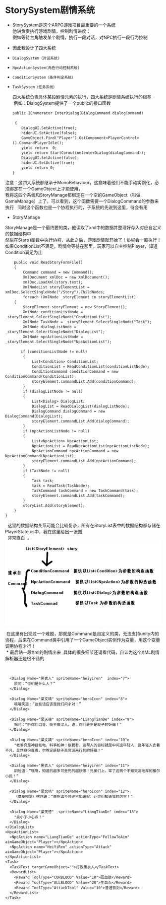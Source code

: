 # StorySystem剧情系统
* StorySystem是这个ARPG游戏项目最重要的一个系统  
他讲负责执行游戏剧情，控制剧情进度：  
例如等待主角触发某个剧情，执行一段对话，对NPC执行一段行为控制  
* 因此我设计了四大系统  
*     DialogSystem（对话系统)  
*     NpcActionSystem(角色行动控制系统)  
*     ConditionSystem（条件判定系统）
*     TaskSystem（任务系统）    
  
  四大系统负责具体某段剧情元素的执行，四大系统是剧情系统执行的根基  
  例如：DialogSystem提供了一个public的接口函数

      public IEnumerator EnterDialog(DialogCommand dialogCommand)    
       
       {    
          DialogUI.SetActive(true);  
          hidenUI.SetActive(false);
          GameObject.Find("Player").GetComponent<PlayerControl>().CommandPlayerIdle();
          yield return  0;
          yield return StartCoroutine(enterDialog(dialogCommand));
          DialogUI.SetActive(false);
          hidenUI.SetActive(true);
          yield return 0;
      }     
      

注意：这四大系统都继承于MonoBehaviour，这意味着他们不能手动实例化，必须绑定在一个GameObject上才能使用，  
我将这四个系统和StoryManage都绑定在一个空的GameObject（叫做GameManage）上了，可以看到，这个函数需要一个DialogCommand的参数来执行  
同时这个函数也是一个协程执行的，子系统的先说到这里，待会有用    
  
  
* StoryManage  

StoryManage是一个最终要的类，他读取了xml中的数据并整理好存入对应自定义的数据结构中  
然后在Start()函数中执行协程，从此之后，游戏剧情就开始了！协程会一直执行！  
如果ConditionList不满足，剧情会等待在那里，玩家可以自主控制Player，知道Condition满足为止    

        public void ReadStoryFormFile()
        {
            Command command = new Command();
            XmlDocument xmlDoc = new XmlDocument();
            xmlDoc.LoadXml(story.text);
            XmlNodeList storyElementList = xmlDoc.SelectSingleNode("/Story").ChildNodes;
            foreach (XmlNode _storyElement in storyElementList)
        {
            StoryElement storyElement = new StoryElement();
            XmlNode conditionListNode = _storyElement.SelectSingleNode("ConditionList");
            XmlNode TaskNode = _storyElement.SelectSingleNode("Task");
            XmlNode dialogListNode = _storyElement.SelectSingleNode("DialogList");
            XmlNode npcActionListNode = _storyElement.SelectSingleNode("NpcActionList");
         
           if (conditionListNode != null)
            {
                List<Condition> ConditionList;
                ConditionList = ReadConditionList(conditionListNode);
                ConditionCommand conditionCommand = new ConditionCommand(ConditionList);
                storyElement.commandList.Add(conditionCommand);
            }
            if (dialogListNode != null)
            {
                List<Dialog> DialogList;
                DialogList = ReadDialogList(dialogListNode);
                DialogCommand dialogCommand = new DialogCommand(DialogList);
                storyElement.commandList.Add(dialogCommand);
            }
            if (npcActionListNode != null)
            {
                List<NpcAction> NpcActionList;
                NpcActionList = ReadNpcActionList(npcActionListNode);
                NpcActionCommand npcActionCommand = new NpcActionCommand(NpcActionList);
                storyElement.commandList.Add(npcActionCommand);
            }
            if (TaskNode != null)
            {
                Task task;
                task = ReadTask(TaskNode);
                TaskCommand taskCommand = new TaskCommand(task);
                storyElement.commandList.Add(taskCommand);
            }
            storyList.Add(storyElement);
        }
    }  
    
   这里的数据结构关系可能会比较复杂，所有在StoryList表中的数据结构都存储在PlayerState.cs中，我在这里给出一张图  
   非常直白  。 
   ![Imag](pictures/Story.png)
  
  在这里有出现过一个难题，那就是Command是自定义的类，无法支持unity内的协程，后来在Command类中引用了一个GameObject实例作为变量，用这个变量调用协程才行！    
  * 最后贴一段Xml的剧情出来  具体的很多细节还请看代码，自认为这个XML剧情解析器还是很不错的
  
            <StoryElement>
    <ConditionList>
      <Condition type="TRIGGER" self="Player" aimGameObject="HeiYiRen" range="3">
      </Condition>
    </ConditionList>  
    <DialogList>
            <Dialog Name="旁白" spriteName="pangbai" index="6">
           梁文靖父子在地上发现一堆死尸，一堆黑衣人正在处理死尸，只见一堆死尸之中有一人衣着华贵，面容年轻俊秀，腰间佩着一流光溢彩的玉佩，煞是吸人眼球，正处于死尸中间，明显身份尊贵非凡......
      </Dialog>

      <Dialog Name="黑衣人" spriteName="heiyiren"  index="7">
        质问：“你们是什么人？”
      </Dialog>

      <Dialog Name="梁文靖" spriteName="heroIcon" index="8">
        嘻嘻笑道：“这些话应该是我们问才对！”
      </Dialog>

      <Dialog Name="梁天德" spriteName="LiangTianDe" index="9">
        喝问：“听你们口音，倒不像汉人，说，你们是不是鞑子的奸细！”
      </Dialog>

      <Dialog Name="梁文靖" spriteName="heroIcon" index="10">
        "老爹真是神目如电，料事如神！依我看，这帮人的目标就是中间这年轻人，这年轻人衣着不凡，显然身份尊贵，尔等定是鞑子高官派来行刺的奸细！"
      </Dialog>

      <Dialog Name="黑衣人" spriteName="heiyiren" index="11">
        阴险道：“嘿嘿，知道的越多可是死的越快哪！兄弟们上，宰了这两个不知天高地厚的撮尔小民！”
      </Dialog>

      <Dialog Name="梁文靖" spriteName="heroIcon" index="12">
        （摩拳擦掌）嘿然道：“鹿死谁手可还不知道呢，让你们知道我的厉害！”
      </Dialog>

      <Dialog Name="梁天德"  spriteName="LiangTianDe" index="13">
        "臭小子小心点！"
      </Dialog>
    </DialogList>
    <NpcActionList>
      <NpcAction name="LiangTianDe" actionType="FollowToAim" aimGameObject="Player"></NpcAction>
      <NpcAction name="HeiYiRen" actionType="Attack" aimGameObject="Player"></NpcAction>
    </NpcActionList>
    <Task>
      <TaskText targetGameObject="">打败黑衣人</TaskText>
      <RewardList>
        <Reward ToolType="CURBLOOD" Value="10">回血散</Reward>
        <Reward ToolType="ALLBLOOD" Value="20">生血丸</Reward>
        <Reward ToolType="AttackTool" Value="10">普通铁剑</Reward>
      </RewardList>
    </Task>
  </StoryElement>
  
